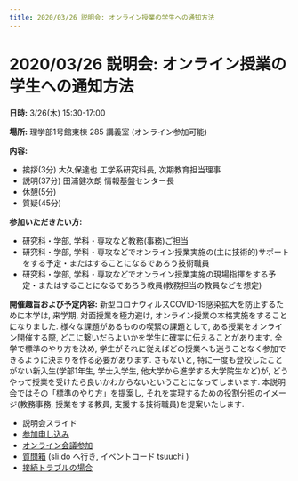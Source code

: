 ```yaml
---
title: 2020/03/26 説明会: オンライン授業の学生への通知方法
---
```


# 2020/03/26  説明会: オンライン授業の学生への通知方法

**日時:** 3/26(木) 15:30-17:00 

**場所:** 理学部1号館東棟 285 講義室 (オンライン参加可能)

**内容:**
 * 挨拶(3分) 大久保達也 工学系研究科長, 次期教育担当理事
 * 説明(37分) 田浦健次朗 情報基盤センター長
 * 休憩(5分)
 * 質疑(45分) 

**参加いただきたい方:**
 * 研究科・学部, 学科・専攻など教務(事務)ご担当
 * 研究科・学部, 学科・専攻などでオンライン授業実施の(主に技術的)サポートをする予定・またはすることになるであろう技術職員
 * 研究科・学部, 学科・専攻などでオンライン授業実施の現場指揮をする予定・またはすることになるであろう教員(教務担当の教員などを想定)

**開催趣旨および予定内容:** 新型コロナウィルスCOVID-19感染拡大を防止するために本学は, 来学期, 対面授業を極力避け, オンライン授業の本格実施をすることになりました. 様々な課題があるものの喫緊の課題として, ある授業をオンライン開催する際, どこに繋いだらよいかを学生に確実に伝えることがあります. 全学で標準のやり方を決め, 学生がそれに従えばどの授業へも迷うことなく参加できるように決まりを作る必要があります. さもないと, 特に一度も登校したことがない新入生(学部1年生, 学士入学生, 他大学から進学する大学院生など)が, どうやって授業を受けたら良いかわからないということになってしまいます. 本説明会ではその「標準のやり方」を提案し, それを実現するための役割分担のイメージ(教務事務, 授業をする教員, 支援する技術職員)を提案いたします. 

* 説明会スライド <!-- [pdf](xxxx.pdf), [pptx](xxxx.pptx) -->
* [参加申し込み](https://tinyurl.com/vzfpuv8)
* [オンライン会議参加](https://tinyurl.com/sfru5xl)
* [質問箱](https://admin.sli.do/event/5lger88n/questions) (sli.do へ行き, イベントコード tsuuchi )
* [接続トラブルの場合](https://tinyurl.com/rpf3brz)
<!--
* [UTokyo AccountでExcelシートへアクセスする実験](https://univtokyo-my.sharepoint.com/:x:/g/personal/2615215597_utac_u-tokyo_ac_jp/EZN59-QgxfpHg7NX8Vc89wsBVE5wxTBpno2Z05UCwbkLUA?e=FaRkgq)
-->
